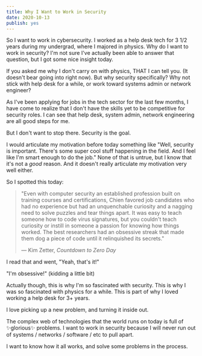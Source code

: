 ```yaml
---
title: Why I Want to Work in Security
date: 2020-10-13
publish: yes
---
```


So I want to work in cybersecurity. I worked as a help desk tech for 3 1/2 years during my undergrad, where I majored in physics. Why do I want to work in security? I'm not sure I've actually been able to answer that question, but I got some nice insight today.

If you asked me why I don't carry on with physics, THAT I can tell you. (It doesn't bear going into right now). But why security specifically? Why not stick with help desk for a while, or work toward systems admin or network engineer?

As I've been applying for jobs in the tech sector for the last few months, I have come to realize that I don't have the skills yet to be competitive for security roles. I can see that help desk, system admin, network engineering are all good steps for me.

But I don't want to stop there. Security is the goal.

I would articulate my motivation before today something like "Well, security is important. There's some super cool stuff happening in the field. And I feel like I'm smart enough to do the job." None of that is untrue, but I know that it's not a _good_ reason. And it doesn't really articulate my motivation very well either.

So I spotted this today:

> "Even with computer security an established profession built on training courses and certifications, Chien favored job candidates who had no experience but had an unquenchable curiosity and a nagging need to solve puzzles and tear things apart.
> It was easy to teach someone how to code virus signatures, but you couldn't teach curiosity or instill in someone a passion for knowing how things worked.
> The best researchers had an obsessive streak that made them dog a piece of code until it relinquished its secrets."
>
> &mdash; Kim Zetter, _Countdown to Zero Day_

I read that and went, "Yeah, that's it!"

"I'm obsessive!" (kidding a little bit)

Actually though, this is why I'm so fascinated with security. This is why I was so fascinated with physics for a while. This is part of why I loved working a help desk for 3+ years.

I love picking up a new problem, and turning it inside out.

The complex web of technologies that the world runs on today is full of <br/>:sparkles:glorious:sparkles: problems. I want to work in security because I will never run out of systems / networks / software / etc to pull apart.

I want to know how it all works, and solve some problems in the process.
